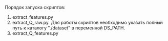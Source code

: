 Порядок запуска скриптов:

1. extract_features.py
2. extract_Q_raw.py. Для работы скриптов необходимо указать полный путь к каталогу "./dataset" в переменной DS_PATH.
3. extract_Q_features.py
